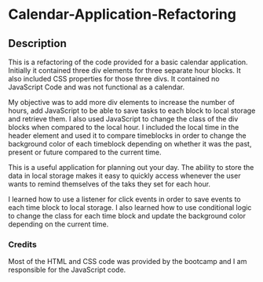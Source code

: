 # Calendar-Application-Refactoring

## Description

This is a refactoring of the code provided for a basic calendar application. Initially it contained three div elements for three separate hour blocks. It also included CSS properties for those three divs. It contained no JavaScript Code and was not functional as a calendar.

My objective was to add more div elements to increase the number of hours, add JavaScript to be able to save tasks to each block to local storage and retrieve them. I also used JavaScript to change the class of the div blocks when compared to the local hour. I included the local time in the header element and used it to compare timeblocks in order to change the background color of each timeblock depending on whether it was the past, present or future compared to the current time.

This is a useful application for planning out your day. The ability to store the data in local storage makes it easy to quickly access whenever the user wants to remind themselves of the taks they set for each hour.

I learned how to use a listener for click events in order to save events to each time block to local storage. I also learned how to use conditional logic to change the class for each time block and update the background color depending on the current time.

### Credits

Most of the HTML and CSS code was provided by the bootcamp and I am responsible for the JavaScript code.
